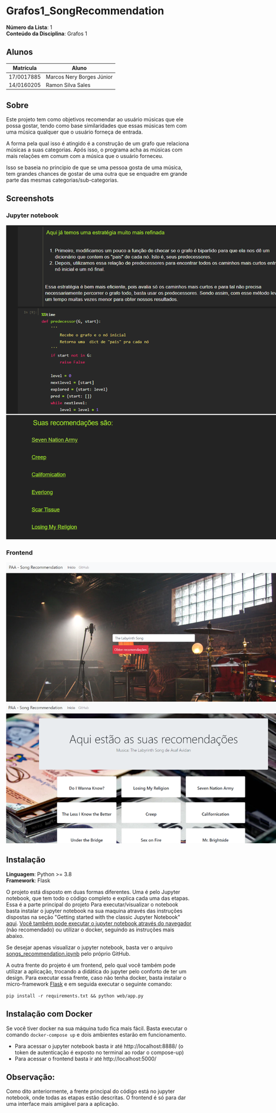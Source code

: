 # Grafos1_SongRecommendation

**Número da Lista**: 1<br>
**Conteúdo da Disciplina**: Grafos 1<br>

## Alunos
|Matrícula | Aluno |
| -- | -- |
| 17/0017885  | Marcos Nery Borges Júnior |
| 14/0160205  |  Ramon Silva Sales |

## Sobre 
Este projeto tem como objetivos recomendar ao usuário músicas que ele possa gostar, tendo como base similaridades que essas músicas tem com uma música qualquer que o usuário forneça de entrada.

A forma pela qual isso é atingido é a construção de um grafo que relaciona músicas a suas categorias. Após isso, o programa acha as músicas com mais relações em comum com a música que o usuário forneceu.

Isso se baseia no principio de que se uma pessoa gosta de uma música, tem grandes chances de gostar de uma outra que se enquadre em grande parte das mesmas categorias/sub-categorias.

## Screenshots
### Jupyter notebook
<img style="max-width: 800px" src="notebook1.png">
<img style="max-width: 800px" src="notebook2.png">

### Frontend
<img style="max-width: 800px" src="tela1.png">
<img style="max-width: 800px" src="tela2.png">

## Instalação 
**Linguagem**: Python >= 3.8 <br>
**Framework**: Flask  <br>

O projeto está disposto em duas formas diferentes. Uma é pelo Jupyter notebook, que tem todo o código completo e explica cada uma das etapas. Essa é a parte principal do projeto
Para executar/visualizar o notebook basta instalar o jupyter notebook na sua maquina através das instruções dispostas na seção "Getting started with the classic Jupyter Notebook" [aqui](https://jupyter.org/install). [Você também pode executar o jupyter notebook através do navegador](https://mybinder.org/v2/gh/ipython/ipython-in-depth/master?filepath=binder/Index.ipynb) (não recomendado) ou utilizar o docker, seguindo as instruções mais abaixo.

Se desejar apenas visualizar o jupyter notebook, basta ver o arquivo [songs_recommendation.ipynb](https://github.com/projeto-de-algoritmos/Grafos1_SongRecommendation/blob/master/songs_recommendation.ipynb) pelo próprio GitHub.

A outra frente do projeto é um frontend, pelo qual você também pode utilizar a aplicação, trocando a didática do jupyter pelo conforto de ter um design. Para executar essa frente, caso não tenha docker, basta instalar o micro-framework [Flask](https://flask.palletsprojects.com/en/1.1.x/installation/) e em seguida executar o seguinte comando:

`pip install -r requirements.txt && python web/app.py`


## Instalação com Docker

Se você tiver docker na sua máquina tudo fica mais fácil. Basta executar o comando `docker-compose up` e dois ambientes estarão em funcionamento.
  
  * Para acessar o jupyter notebook basta ir até http://localhost:8888/ (o token de autenticação é exposto no terminal ao rodar o compose-up)
  * Para acessar o frontend basta ir até http://localhost:5000/

## Observação:
Como dito anteriormente, a frente principal do código está no jupyter notebook, onde todas as etapas estão descritas. O frontend é só para dar uma interface mais amigável para a aplicação.


